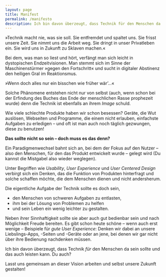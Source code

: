 ```yaml
---
layout: page
title: Manifest
permalink: /manifesto
description: Ich bin davon überzeugt, dass Technik für den Menschen da sein sollte und das auch leisten kann. Du auch?
---
```


»Technik macht nie, was sie soll. Sie entfremdet und spaltet uns. Sie frisst unsere Zeit. Sie nimmt uns die Arbeit weg. Sie dringt in unser Privatleben ein. Sie wird uns in Zukunft zu Sklaven machen.«

Bei dem, was man so liest und hört, verfängt man sich leicht in dystopischen Endzeitvisionen. Man stemmt sich im Sinne der Maschinenstürmer »gegen den Fortschritt« und sucht in digitaler Abstinenz den heiligen Gral im Reaktionsmus.

»Wenn doch alles nur ein bisschen wie früher wär’…«

Solche Phänomene entstehen nicht nur von selbst (auch, wenn schon bei der Erfindung des Buches das Ende der menschlichen Rasse prophezeit wurde) denn die Technik ist ebenfalls an ihrem *Image* schuld.

Wie viele schlechte Produkte haben wir schon besessen? Geräte, die Wut auslösen, Webseiten und Programme, die einem nicht erlauben, einfachste Aufgaben zu erledigen – und oft ist man auch noch täglich gezwungen, diese zu benutzen!

**Das sollte nicht so sein – doch muss es das denn?**

Ein Paradigmenwechsel bahnt sich an, bei dem der Fokus auf den Nutzer – also den Menschen, für den das Produkt entwickelt wurde – gelegt wird (Du kannst die Mistgabel also wieder weglegen).

Unter Begriffen wie _Usability_, _User Experience_ und _User Centered Design_ verbirgt sich ein Denken, das die Funktion von Produkten hinterfragt und solche schaffen möchte, die dem Menschen dienen und nicht andersherum.

Die eigentliche Aufgabe der Technik sollte es doch sein,

*   den Menschen von schweren Aufgaben zu entlasten,
*   ihm bei der Lösung von Problemen zu helfen
*   und sein Leben ein wenig leichter zu gestalten.

Neben ihrer Sinnhaftigkeit sollte sie aber auch gut bedienbar sein und nach Möglichkeit Freude bereiten. Es gibt schon heute schöne – wenn auch erst wenige – Beispiele für _gute User Experience_: Denken wir dabei an unsere Liebslings-Apps, -Seiten und -Geräte oder an jene, bei denen wir gar nicht über ihre Bedienung nachdenken müssen.

Ich bin davon überzeugt, dass Technik _für_ den Menschen da sein sollte und das auch leisten kann. Du auch?

Lasst uns gemeinsam an dieser Vision arbeiten und selbst unsere Zukunft gestalten!
